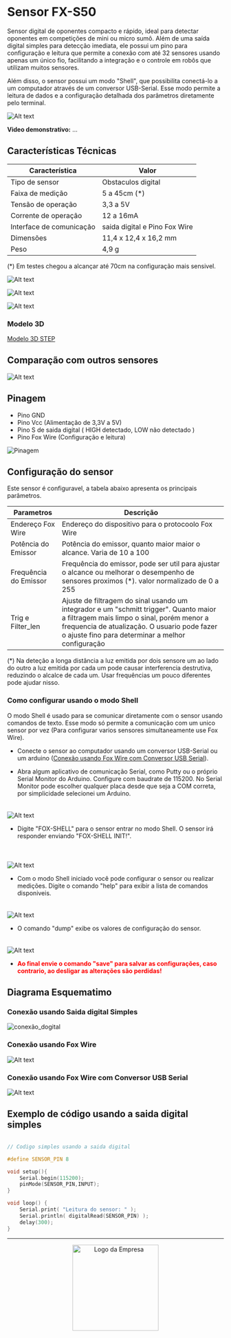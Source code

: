# Sensor FX-S50

Sensor digital de oponentes compacto e rápido, ideal para detectar oponentes em competições de mini ou micro sumô. Além de uma saída digital simples para detecção imediata, ele possui um pino para configuração e leitura que permite a conexão com até 32 sensores usando apenas um único fio, facilitando a integração e o controle em robôs que utilizam muitos sensores.

Além disso, o sensor possui um modo "Shell", que possibilita conectá-lo a um computador através de um conversor USB-Serial. Esse modo permite a leitura de dados e a configuração detalhada dos parâmetros diretamente pelo terminal.

![Alt text](foto_frente.png)

**Video demonstrativo:** ...  

## Características Técnicas

| Característica         | Valor                 |
|------------------------|-----------------------|
| Tipo de sensor         | Obstaculos digital     |
| Faixa de medição       | 5 a 45cm (*)  |
| Tensão de operação     | 3,3 a 5V      |
| Corrente de operação   | 12 a 16mA     |
| Interface de comunicação | saida digital e Pino Fox Wire |
| Dimensões                | 11,4 x 12,4 x 16,2 mm    |
| Peso        | 4,9 g  |

(*) Em testes chegou a alcançar até 70cm na configuração mais sensivel.  

![Alt text](vistas_resumo_borda.png)

![Alt text](vistas_resumo_cor.png)

![Alt text](foto_vistas.png)

### Modelo 3D

[Modelo 3D STEP](./SensorMini_3dmodel.step)

## Comparação com outros sensores

![Alt text](comparando.png)

## Pinagem

- Pino GND
- Pino Vcc (Alimentação de 3,3V a 5V)
- Pino S de saida digital ( HIGH detectado, LOW não detectado )
- Pino Fox Wire (Configuração e leitura)

![Pinagem](diagrama_funcional.png)

## Configuração do sensor

Este sensor é configuravel, a tabela abaixo apresenta os principais parâmetros.

| Parametros          | Descrição                 |
|---------------------|-----------------------|
| Endereço Fox Wire   | Endereço do dispositivo para o protocoolo Fox Wire     |
| Potência do Emissor | Potência do emissor, quanto maior maior o alcance. Varia de 10 a 100 |
| Frequência do Emissor | Frequência do emissor, pode ser util para ajustar o alcance ou melhorar o desempenho de sensores proximos (*). valor normalizado de 0 a 255  |
| Trig e Filter_len | Ajuste de filtragem do sinal usando um integrador e um "schmitt trigger". Quanto maior a filtragem mais limpo o sinal, porém menor a frequencia de atualização. O usuario pode fazer o ajuste fino para determinar a melhor configuração |

(*) Na deteção a longa distância a luz emitida por dois sensore um ao lado do outro a luz emitida por cada um pode causar interferencia destrutiva, reduzindo o alcalce de cada um. Usar frequências um pouco diferentes pode ajudar nisso.

### Como configurar usando o modo Shell

O modo Shell é usado para se comunicar diretamente com o sensor usando comandos de texto. Esse modo só permite a comunicação com um unico sensor por vez (Para configurar varios sensores simultaneamente use Fox Wire).

- Conecte o sensor ao computador usando um conversor USB-Serial ou um arduino ([Conexão usando Fox Wire com Conversor USB Serial](#FxSerial)).

- Abra algum aplicativo de comunicação Serial, como Putty ou o próprio Serial Monitor do Arduino. Configure com baudrate de 115200. No Serial Monitor pode escolher qualquer placa desde que seja a COM correta, por simplicidade selecionei um Arduino.
<br> <!-- Adiciona espaço extra -->
<img src="shell_serial_monitor_1.png" alt="Alt text" style="margin-top: 20px;">
<br>  

- Digite "FOX-SHELL" para o sensor entrar no modo Shell. O sensor irá responder enviando "FOX-SHELL INIT!".  
<br> <!-- Adiciona espaço extra -->
<img src="shell_serial_monitor_2.png" alt="Alt text" style="margin-top: 20px;">
<br>  

- Com o modo Shell iniciado você pode configurar o sensor ou realizar medições. Digite o comando "help" para exibir a lista de comandos disponiveis.
<br> <!-- Adiciona espaço extra -->
<img src="shell_serial_monitor_3.png" alt="Alt text" style="margin-top: 20px;">
<br>  

- O comando "dump" exibe os valores de configuração do sensor.
<br> <!-- Adiciona espaço extra -->
<img src="shell_serial_monitor_4.png" alt="Alt text" style="margin-top: 20px;">
<br>  

- <span style="color: red;">**Ao final envie o comando "save" para salvar as configurações, caso contrario, ao desligar as alterações são perdidas!**</span>

## Diagrama Esquematimo

### Conexão usando Saida digital Simples

![conexão_dogital](sch_digital.png)

### Conexão usando Fox Wire

![Alt text](sch_fox_wire.png)

<h3 id="FxSerial">Conexão usando Fox Wire com Conversor USB Serial</h3>

![Alt text](sch_shell.png)

## Exemplo de código usando a saida digital simples

```c++

// Codigo simples usando a saida digital

#define SENSOR_PIN 8

void setup(){
    Serial.begin(115200);
    pinMode(SENSOR_PIN,INPUT);
}

void loop() {
    Serial.print( "Leitura do sensor: " );
    Serial.println( digitalRead(SENSOR_PIN) );
    delay(300);
}
```

---

<p align="center">
  <img src="LogoFox.png" alt="Logo da Empresa" width="200px">
</p>

<!--- [Alt text](LogoFox.png) -->